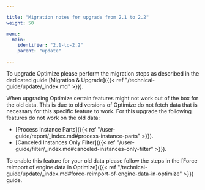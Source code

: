 ```yaml
---

title: "Migration notes for upgrade from 2.1 to 2.2"
weight: 50

menu:
  main:
    identifier: "2.1-to-2.2"
    parent: "update"

---
```



To upgrade Optimize please perform the migration steps as described in the dedicated guide [Migration & Upgrade]({{< ref "/technical-guide/update/_index.md" >}}).

When upgrading Optimize certain features might not work out of the box for the old data. This is due to old versions of Optimize
do not fetch data that is necessary for this specific feature to work. For this upgrade the following features do not work on the old data:

* [Process Instance Parts]({{< ref "/user-guide/report/_index.md#process-instance-parts" >}}).
* [Canceled Instances Only Filter]({{< ref "/user-guide/filter/_index.md#canceled-instances-only-filter" >}}).

To enable this feature for your old data please follow the steps in the [Force reimport of engine data in Optimize]({{< ref "/technical-guide/update/_index.md#force-reimport-of-engine-data-in-optimize" >}}) guide.

